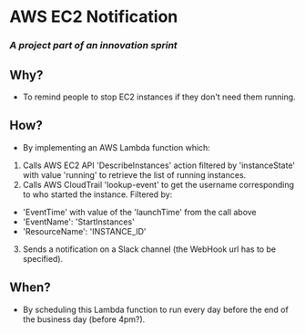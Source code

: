 # AWS EC2 Notification

### _A project part of an innovation sprint_


## Why?
- To remind people to stop EC2 instances if they don't need them running.

## How?
- By implementing an AWS Lambda function which:
1. Calls AWS EC2 API 'DescribeInstances' action filtered by 'instanceState' with value 'running' to retrieve the list of running instances.
2. Calls AWS CloudTrail 'lookup-event' to get the username corresponding to who started the instance. Filtered by:
  - 'EventTime' with value of the 'launchTime' from the call above
  - 'EventName': 'StartInstances'
  - 'ResourceName': 'INSTANCE_ID'
3. Sends a notification on a Slack channel (the WebHook url has to be specified).

## When?
- By scheduling this Lambda function to run every day before the end of the business day (before 4pm?).
